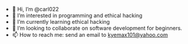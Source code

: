 - 👋 Hi, I’m @carl022
- 👀 I’m interested in programming and ethical hacking
- 🌱 I’m currently learning ethical hacking
- 💞️ I’m looking to collaborate on software development for beginners.
- 📫 How to reach me: send an email to kyemax101@yahoo.com

<!---
carl022/carl022 is a ✨ special ✨ repository because its `README.md` (this file) appears on your GitHub profile.
You can click the Preview link to take a look at your changes.
--->
